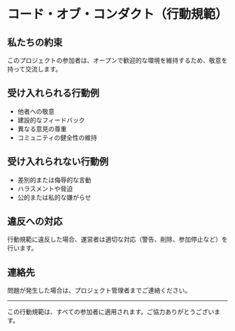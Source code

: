 # コード・オブ・コンダクト（行動規範）

## 私たちの約束

このプロジェクトの参加者は、オープンで歓迎的な環境を維持するため、敬意を持って交流します。

## 受け入れられる行動例

- 他者への敬意
- 建設的なフィードバック
- 異なる意見の尊重
- コミュニティの健全性の維持

## 受け入れられない行動例

- 差別的または侮辱的な言動
- ハラスメントや脅迫
- 公的または私的な嫌がらせ

## 違反への対応

行動規範に違反した場合、運営者は適切な対応（警告、削除、参加停止など）を行います。

## 連絡先

問題が発生した場合は、プロジェクト管理者までご連絡ください。

---

この行動規範は、すべての参加者に適用されます。ご協力ありがとうございます。

